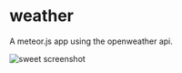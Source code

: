 # weather

A meteor.js app using the openweather api.

![sweet screenshot](https://cloud.githubusercontent.com/assets/7151802/13194108/94f9c43a-d754-11e5-967e-a112a5db1e35.png)
